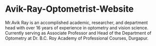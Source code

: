 # Avik-Ray-Optometrist-Website
Mr.Avik Ray is an accomplished academic, researcher, and department head with over 16 years of experience in optometry and vision science. Currently serving as Associate Professor and Head of the Department of Optometry at Dr. B.C. Roy Academy of Professional Courses, Durgapur.

